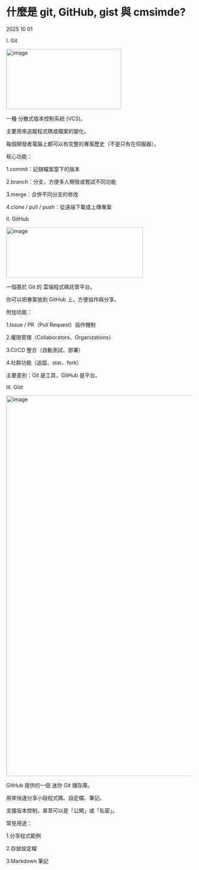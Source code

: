 # 什麼是 git, GitHub, gist 與 cmsimde?
2025 10 01

I. Git
   
<img width="310" height="163" alt="image" src="https://github.com/user-attachments/assets/1d93a98d-b940-475f-987e-3035c1002ce9" />

一種 分散式版本控制系統 (VCS)。

主要用來追蹤程式碼或檔案的變化。

每個開發者電腦上都可以有完整的專案歷史（不是只有在伺服器）。

核心功能：

1.commit：記錄檔案當下的版本

2.branch：分支，方便多人開發或嘗試不同功能

3.merge：合併不同分支的修改

4.clone / pull / push：從遠端下載或上傳專案


II. GitHub

 <img width="369" height="136" alt="image" src="https://github.com/user-attachments/assets/423f6f1e-ee10-49c7-86db-b408a965ee67" />
 
一個基於 Git 的 雲端程式碼託管平台。

你可以把專案放到 GitHub 上，方便協作與分享。

附加功能：

1.Issue / PR（Pull Request）協作機制

2.權限管理（Collaborators、Organizations）

3.CI/CD 整合（自動測試、部署）

4.社群功能（追蹤、star、fork）

主要差別：Git 是工具，GitHub 是平台。

III. Gist

   <img width="1355" height="1025" alt="image" src="https://github.com/user-attachments/assets/f36d50af-b85a-4a29-a061-4edc50fbf95f" />


GitHub 提供的一個 迷你 Git 儲存庫。

用來快速分享小段程式碼、設定檔、筆記。

支援版本控制，甚至可以是「公開」或「私密」。

常見用途：

1.分享程式範例

2.存放設定檔

3.Markdown 筆記

